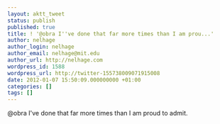 ```yaml
---
layout: aktt_tweet
status: publish
published: true
title: ! '@obra I''ve done that far more times than I am prou...'
author: nelhage
author_login: nelhage
author_email: nelhage@mit.edu
author_url: http://nelhage.com
wordpress_id: 1588
wordpress_url: http://twitter-155738009071915008
date: 2012-01-07 15:50:09.000000000 +01:00
categories: []
tags: []
---
```

@obra I've done that far more times than I am proud to admit.
